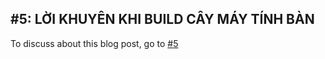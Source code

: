 ## #5: LỜI KHUYÊN KHI BUILD CÂY MÁY TÍNH BÀN 

To discuss about this blog post, go to [#5](https://github.com/ngxson/blog-comments/issues/5)

<!-- {"issue":5} -->